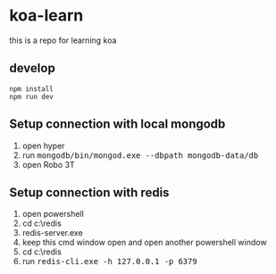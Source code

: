 # koa-learn
this is a repo for learning koa

## develop
```
npm install
npm run dev
```

## Setup connection with local mongodb
1. open hyper
2. run <kbd>mongodb/bin/mongod.exe --dbpath mongodb-data/db</kbd>
3. open Robo 3T

## Setup connection with redis
1. open powershell
2. cd c:\redis
3. redis-server.exe
4. keep this cmd window open and open another powershell window
5. cd c:\redis
6. run <kbd>redis-cli.exe -h 127.0.0.1 -p 6379</kbd>

